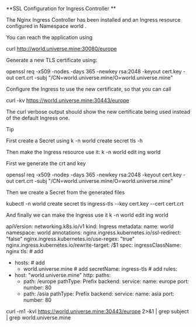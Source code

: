 **SSL Configuration for Ingress Controller **

The Nginx Ingress Controller has been installed and an Ingress resource configured in Namespace world .

You can reach the application using

curl http://world.universe.mine:30080/europe

Generate a new TLS certificate using:

openssl req -x509 -nodes -days 365 -newkey rsa:2048 -keyout cert.key -out cert.crt -subj "/CN=world.universe.mine/O=world.universe.mine"

Configure the Ingress to use the new certificate, so that you can call

curl -kv https://world.universe.mine:30443/europe

The curl verbose output should show the new certificate being used instead of the default Ingress one.



Tip

First create a Secret using k -n world create secret tls -h

Then make the Ingress resource use it: k -n world edit ing world


First we generate the crt and key

openssl req -x509 -nodes -days 365 -newkey rsa:2048 -keyout cert.key -out cert.crt -subj "/CN=world.universe.mine/O=world.universe.mine"


Then we create a Secret from the generated files

kubectl -n world create secret tls ingress-tls --key cert.key --cert cert.crt



And finally we can make the Ingress use it
k -n world edit ing world



apiVersion: networking.k8s.io/v1
kind: Ingress
metadata:
  name: world
  namespace: world
  annotations:
    nginx.ingress.kubernetes.io/ssl-redirect: "false"
    nginx.ingress.kubernetes.io/use-regex: "true"
    nginx.ingress.kubernetes.io/rewrite-target: /$1
spec:
  ingressClassName: nginx
  tls:                            # add
  - hosts:                        # add
    - world.universe.mine         # add
    secretName: ingress-tls       # add
  rules:
  - host: "world.universe.mine"
    http:
      paths:
      - path: /europe
        pathType: Prefix
        backend:
          service:
            name: europe
            port:
              number: 80
      - path: /asia
        pathType: Prefix
        backend:
          service:
            name: asia
            port:
              number: 80


curl -m1 -kvI https://world.universe.mine:30443/europe 2>&1 | grep subject | grep world.universe.mine
